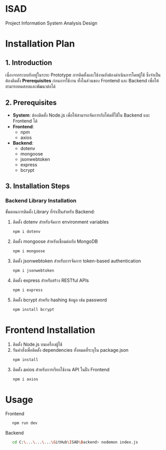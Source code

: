 # ISAD
Project Information System Analysis Design


# Installation Plan

## 1. Introduction
เนื่องจากระบบยังอยู่ในระยะ Prototype การติดตั้งและใช้งานยังต้องดำเนินการโดยผู้ใช้ ซึ่งจำเป็นต้องติดตั้ง **Prerequisites** ก่อนการใช้งาน ทั้งในส่วนของ Frontend และ Backend เพื่อให้สามารถทดสอบและพัฒนาต่อได้

## 2. Prerequisites
- **System**: ต้องติดตั้ง Node.js เพื่อให้สามารถจัดการกับโค้ดที่ใช้ใน Backend และ Frontend ได้
- **Frontend**: 
  - npm
  - axios
- **Backend**:  
  - dotenv
  - mongoose
  - jsonwebtoken
  - express
  - bcrypt

## 3. Installation Steps
### Backend Library Installation  
ขั้นตอนการติดตั้ง Library ที่จำเป็นสำหรับ Backend:

1. ติดตั้ง dotenv สำหรับจัดการ environment variables  
   ```bash
   npm i dotenv
   ```
2. ติดตั้ง mongoose สำหรับเชื่อมต่อกับ MongoDB
   ```bash
   npm i mongoose
   ```
3. ติดตั้ง jsonwebtoken สำหรับการจัดการ token-based authentication
   ```bash
   npm i jsonwebtoken
   ```
4. ติดตั้ง express สำหรับสร้าง RESTful APIs
   ```bash
   npm i express
   ```
5. ติดตั้ง bcrypt สำหรับ hashing ข้อมูล เช่น password
   ```bash
   npm install bcrypt
   ```
# Frontend Installation
1. ติดตั้ง Node.js บนเครื่องผู้ใช้
2. รันคำสั่งเพื่อติดตั้ง dependencies ทั้งหมดที่ระบุใน package.json
    ```bash
   npm install
   ```
3. ติดตั้ง axios สำหรับการเรียกใช้งาน API ในฝั่ง Frontend
   ```bash
   npm i axios
   ```
# Usage
Frontend
```bash
   npm run dev
   ```
Backend
```bash
   cd C:\...\...\...\GitHub\ISAD\Backend> nodemon index.js
   ```


